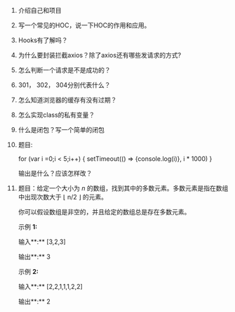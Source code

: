 1. 介绍自己和项目

2. 写一个常见的HOC，说一下HOC的作用和应用。

3. Hooks有了解吗？

4. 为什么要封装拦截axios？除了axios还有哪些发请求的方式?

5. 怎么判断一个请求是不是成功的？

6. 301， 302， 304分别代表什么？

7. 怎么知道浏览器的缓存有没有过期？

8. 怎么实现class的私有变量？

9. 什么是闭包？写一个简单的闭包

10. 题目:

    for (var i =0;i < 5;i++) {
            setTimeout(() => {console.log(i)}, i * 1000)
    }

    输出是什么？应该怎样改？

11. 题目：给定一个大小为 *n* 的数组，找到其中的多数元素。多数元素是指在数组中出现次数大于 ⌊ n/2 ⌋ 的元素。

    你可以假设数组是非空的，并且给定的数组总是存在多数元素。 

    示例 **1:**

    输入**:** [3,2,3]

    输出**:** 3

    示例 **2:**

    输入**:** [2,2,1,1,1,2,2]

    输出**:** 2